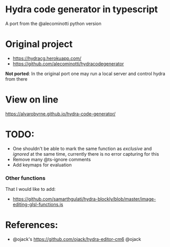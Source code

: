 # Hydra code generator in typescript

A port from the @alecominotti python version

# Original project
- https://hydracg.herokuapp.com/
- https://github.com/alecominotti/hydracodegenerator

**Not ported**: In the original port one may run a local server and control hydra from there

# View on line

https://alvarobyrne.github.io/hydra-code-generator/

# TODO:

- One shouldn't be able to mark the same function as _exclusive_ and _ignored_ at the same time, currently there is no error capturing for this
- Remove many @ts-ignore comments
- Add keymaps for evaluation
### Other functions 

That I would like to add:
- https://github.com/samarthgulati/hydra-blockly/blob/master/image-editing-glsl-functions.js

# References:

- @ojack's https://github.com/ojack/hydra-editor-cm6 @ojack